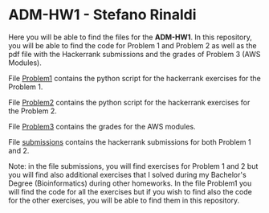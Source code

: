 # ADM-HW1 - Stefano Rinaldi

Here you will be able to find the files for the **ADM-HW1**. 
In this repository, you will be able to find the code for Problem 1 and Problem 2 as well as the pdf file with the Hackerrank submissions and the grades of Problem 3 (AWS Modules).

File [Problem1](https://github.com/Stinoo01/ADM-HW1/blob/main/Problem1.py) contains the python script for the hackerrank exercises for the Problem 1. 

File [Problem2](https://github.com/Stinoo01/ADM-HW1/blob/main/Problem2.py) contains the python script for the hackerrank exercises for the Problem 2.

File [Problem3](https://github.com/Stinoo01/ADM-HW1/blob/main/problem3.pdf) contains the grades for the AWS modules.

File [submissions](https://github.com/Stinoo01/ADM-HW1/blob/main/submissions.pdf) contains the hackerrank submissions for both Problem 1 and 2.

Note: in the file submissions, you will find exercises for Problem 1 and 2 but you will find also additional exercises that I solved during my Bachelor's Degree (Bioinformatics) during other homeworks. In the file Problem1 you will find the code for all the exercises but if you wish to find also the code for the other exercises, you will be able to find them in this repository. 
